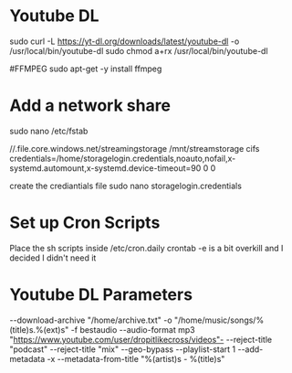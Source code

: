 # Youtube DL
sudo curl -L https://yt-dl.org/downloads/latest/youtube-dl -o /usr/local/bin/youtube-dl
sudo chmod a+rx /usr/local/bin/youtube-dl

#FFMPEG
sudo apt-get -y install ffmpeg


# Add a network share
sudo nano /etc/fstab

//.file.core.windows.net/streamingstorage              /mnt/streamstorage            cifs credentials=/home/storagelogin.credentials,noauto,nofail,x-systemd.automount,x-systemd.device-timeout=90 0       0

create the crediantials file
sudo nano storagelogin.credentials

# Set up Cron Scripts

Place the sh scripts inside /etc/cron.daily
crontab -e is a bit overkill and I decided I didn't need it



# Youtube DL Parameters
--download-archive "/home/archive.txt" -o "/home/music/songs/%(title)s.%(ext)s" -f bestaudio --audio-format mp3 "https://www.youtube.com/user/dropitlikecross/videos"- --reject-title "podcast" --reject-title "mix" --geo-bypass --playlist-start 1 --add-metadata -x --metadata-from-title "%(artist)s - %(title)s"

